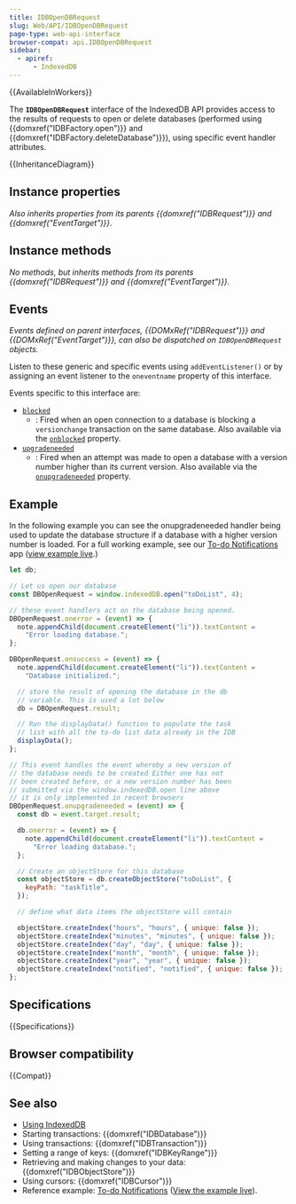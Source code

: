```yaml
---
title: IDBOpenDBRequest
slug: Web/API/IDBOpenDBRequest
page-type: web-api-interface
browser-compat: api.IDBOpenDBRequest
sidebar:
  - apiref:
      - IndexedDB
---
```


{{AvailableInWorkers}}

The **`IDBOpenDBRequest`** interface of the IndexedDB API provides access to the results of requests to open or delete databases (performed using {{domxref("IDBFactory.open")}} and {{domxref("IDBFactory.deleteDatabase")}}), using specific event handler attributes.

{{InheritanceDiagram}}

## Instance properties

_Also inherits properties from its parents {{domxref("IDBRequest")}} and {{domxref("EventTarget")}}_.

## Instance methods

_No methods, but inherits methods from its parents {{domxref("IDBRequest")}} and {{domxref("EventTarget")}}._

## Events

_Events defined on parent interfaces, {{DOMxRef("IDBRequest")}} and {{DOMxRef("EventTarget")}}, can also be dispatched on `IDBOpenDBRequest` objects._

Listen to these generic and specific events using `addEventListener()` or by assigning an event listener to the `oneventname` property of this interface.

Events specific to this interface are:

- [`blocked`](/en-US/docs/Web/API/IDBOpenDBRequest/blocked_event)
  - : Fired when an open connection to a database is blocking a `versionchange` transaction on the same database. Also available via the [`onblocked`](/en-US/docs/Web/API/IDBOpenDBRequest/blocked_event) property.
- [`upgradeneeded`](/en-US/docs/Web/API/IDBOpenDBRequest/upgradeneeded_event)
  - : Fired when an attempt was made to open a database with a version number higher than its current version. Also available via the [`onupgradeneeded`](/en-US/docs/Web/API/IDBOpenDBRequest/upgradeneeded_event) property.

## Example

In the following example you can see the onupgradeneeded handler being used to update the database structure if a database with a higher version number is loaded. For a full working example, see our [To-do Notifications](https://github.com/mdn/dom-examples/tree/main/to-do-notifications) app ([view example live](https://mdn.github.io/dom-examples/to-do-notifications/).)

```js
let db;

// Let us open our database
const DBOpenRequest = window.indexedDB.open("toDoList", 4);

// these event handlers act on the database being opened.
DBOpenRequest.onerror = (event) => {
  note.appendChild(document.createElement("li")).textContent =
    "Error loading database.";
};

DBOpenRequest.onsuccess = (event) => {
  note.appendChild(document.createElement("li")).textContent =
    "Database initialized.";

  // store the result of opening the database in the db
  // variable. This is used a lot below
  db = DBOpenRequest.result;

  // Run the displayData() function to populate the task
  // list with all the to-do list data already in the IDB
  displayData();
};

// This event handles the event whereby a new version of
// the database needs to be created Either one has not
// been created before, or a new version number has been
// submitted via the window.indexedDB.open line above
// it is only implemented in recent browsers
DBOpenRequest.onupgradeneeded = (event) => {
  const db = event.target.result;

  db.onerror = (event) => {
    note.appendChild(document.createElement("li")).textContent =
      "Error loading database.";
  };

  // Create an objectStore for this database
  const objectStore = db.createObjectStore("toDoList", {
    keyPath: "taskTitle",
  });

  // define what data items the objectStore will contain

  objectStore.createIndex("hours", "hours", { unique: false });
  objectStore.createIndex("minutes", "minutes", { unique: false });
  objectStore.createIndex("day", "day", { unique: false });
  objectStore.createIndex("month", "month", { unique: false });
  objectStore.createIndex("year", "year", { unique: false });
  objectStore.createIndex("notified", "notified", { unique: false });
};
```

## Specifications

{{Specifications}}

## Browser compatibility

{{Compat}}

## See also

- [Using IndexedDB](/en-US/docs/Web/API/IndexedDB_API/Using_IndexedDB)
- Starting transactions: {{domxref("IDBDatabase")}}
- Using transactions: {{domxref("IDBTransaction")}}
- Setting a range of keys: {{domxref("IDBKeyRange")}}
- Retrieving and making changes to your data: {{domxref("IDBObjectStore")}}
- Using cursors: {{domxref("IDBCursor")}}
- Reference example: [To-do Notifications](https://github.com/mdn/dom-examples/tree/main/to-do-notifications) ([View the example live](https://mdn.github.io/dom-examples/to-do-notifications/)).
